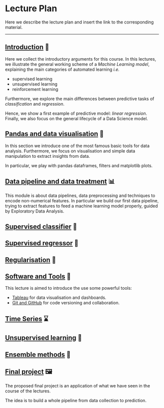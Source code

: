 # Lecture Plan
Here we describe the lecture plan and insert the link to the corresponding material.

---

## [Introduction](https://oscar-defelice.github.io/DSAcademy-lectures/Lectures_src/00.Introduction) 🎒

Here we collect the introductory arguments for this course. In this lectures, we illustrate the general working scheme of a _Machine Learning model_, explaining the main categories of automated learning _i.e._ 

 - supervised learning
 - unsupervised learning
 - reinforcement learning

 Furthermore, we explore the main differences between predictive tasks of _classification_ and _regression_.

Hence, we show a first example of predictive model: _linear regression_. 
Finally, we also focus on the general lifecycle of a Data Science model.

## [Pandas and data visualisation](https://oscar-defelice.github.io/DSAcademy-lectures/Lectures_src/01.Pandas) 🐼

In this section we introduce one of the most famous basic tools for data analysis.
Furthermore, we focus on visualisation and simple data manipulation to extract insights from data.

In particular, we play with pandas dataframes, filters and matplotlib plots.

## [Data pipeline and data treatment](https://oscar-defelice.github.io/DSAcademy-lectures/Lectures_src/02.Data_preprocessing) 📊

This module is about data pipelines, data preprocessing and techniques to encode non-numerical features.
In particular we build our first data pipeline, trying to extract features to feed a machine learning model properly, guided by Exploratory Data Analysis.

## [Supervised classifier](https://oscar-defelice.github.io/DSAcademy-lectures/Lectures_src/03.Supervised_learning) 🦾

## [Supervised regressor](https://oscar-defelice.github.io/DSAcademy-lectures/Lectures_src/03.Supervised_learning) 🦿

## [Regularisation](https://oscar-defelice.github.io/DSAcademy-lectures/Lectures_src/04.Regularisation) 🌊

## [Software and Tools](https://oscar-defelice.github.io/DSAcademy-lectures/Lectures_src/05.Software_tools) 🔧

This lecture is aimed to introduce the use some powerful tools:

- [Tableau](https://www.tableau.com/products/public/) for data visualisation and dashboards.
- [Git and GitHub](https://www.github.com/) for code versioning and collaboration.

## [Time Series](https://oscar-defelice.github.io/DSAcademy-lectures/Lectures_src/06.Time_series) ⌛

## [Unsupervised learning](https://oscar-defelice.github.io/DSAcademy-lectures/Lectures_src/07.Unsupervised_learning) 🤖

## [Ensemble methods](https://oscar-defelice.github.io/DSAcademy-lectures/Lectures_src/08.Ensemble_methods) 🌳

## [Final project](https://oscar-defelice.github.io/DSAcademy-lectures/Lectures_src/09.Final_project) 🖼️

The proposed final project is an application of what we have seen in the course of the lectures.

The idea is to build a whole pipeline from data collection to prediction.